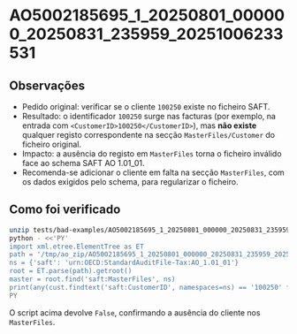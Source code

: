 # AO5002185695_1_20250801_000000_20250831_235959_20251006233531

## Observações

- Pedido original: verificar se o cliente `100250` existe no ficheiro SAFT.
- Resultado: o identificador `100250` surge nas facturas (por exemplo, na entrada com `<CustomerID>100250</CustomerID>`), mas **não existe** qualquer registo correspondente na secção `MasterFiles/Customer` do ficheiro original.
- Impacto: a ausência do registo em `MasterFiles` torna o ficheiro inválido face ao schema SAFT AO 1.01_01.
- Recomenda-se adicionar o cliente em falta na secção `MasterFiles`, com os dados exigidos pelo schema, para regularizar o ficheiro.

## Como foi verificado

```bash
unzip tests/bad-examples/AO5002185695_1_20250801_000000_20250831_235959_20251006233531.zip -d /tmp/ao_zip
python - <<'PY'
import xml.etree.ElementTree as ET
path = '/tmp/ao_zip/AO5002185695_1_20250801_000000_20250831_235959_20251006233531.xml'
ns = {'saft': 'urn:OECD:StandardAuditFile-Tax:AO_1.01_01'}
root = ET.parse(path).getroot()
master = root.find('saft:MasterFiles', ns)
print(any(cust.findtext('saft:CustomerID', namespaces=ns) == '100250' for cust in master.findall('saft:Customer', ns)))
PY
```

O script acima devolve `False`, confirmando a ausência do cliente nos `MasterFiles`.
